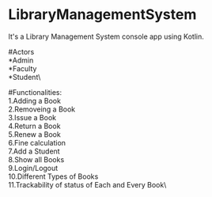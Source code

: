 # LibraryManagementSystem
It's a Library Management System console app using Kotlin.  


#Actors\
  *Admin\
  *Faculty\
  *Student\

#Functionalities:\
1.Adding a Book\
2.Removeing a Book\
3.Issue a Book\
4.Return a Book\
5.Renew a Book\
6.Fine calculation\
7.Add a Student\
8.Show all Books\
9.Login/Logout\
10.Different Types of Books\
11.Trackability of status of Each and Every Book\
